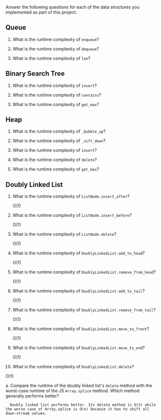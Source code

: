 Answer the following questions for each of the data structures you implemented as part of this project.

## Queue

1. What is the runtime complexity of `enqueue`?

2. What is the runtime complexity of `dequeue`?

3. What is the runtime complexity of `len`?

## Binary Search Tree

1. What is the runtime complexity of `insert`? 

2. What is the runtime complexity of `contains`?

3. What is the runtime complexity of `get_max`? 

## Heap

1. What is the runtime complexity of `_bubble_up`?

2. What is the runtime complexity of `_sift_down`?

3. What is the runtime complexity of `insert`?

4. What is the runtime complexity of `delete`?

5. What is the runtime complexity of `get_max`?

## Doubly Linked List

1. What is the runtime complexity of `ListNode.insert_after`?

   O(1)

2. What is the runtime complexity of `ListNode.insert_before`?

   O(1)

3. What is the runtime complexity of `ListNode.delete`?

   O(1)

4. What is the runtime complexity of `DoublyLinkedList.add_to_head`?

   O(1)

5. What is the runtime complexity of `DoublyLinkedList.remove_from_head`?

   O(1)

6. What is the runtime complexity of `DoublyLinkedList.add_to_tail`?

   O(1)

7. What is the runtime complexity of `DoublyLinkedList.remove_from_tail`?

   O(1)

8. What is the runtime complexity of `DoublyLinkedList.move_to_front`?

   O(1)

9. What is the runtime complexity of `DoublyLinkedList.move_to_end`?

   O(1)

10. What is the runtime complexity of `DoublyLinkedList.delete`?

   O(1)

   a. Compare the runtime of the doubly linked list's `delete` method with the worst-case runtime of the JS `Array.splice` method. Which method generally performs better?

      Doubly linked list performs better. Its delete method is O(1) while the worse case of Array.splice is O(n) because it has to shift all down-stream values.
